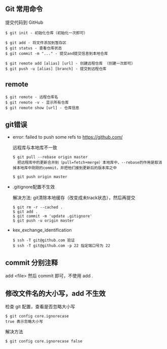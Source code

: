 ## Git 常用命令

提交代码到 GitHub

```
$ git init - 初始化仓库（初始化一次即可）

$ git add - 将文件添加到暂存区
$ git status - 查看仓库状态
$ git commit -m "..." - 提交and提交信息到本地仓库

$ git remote add [alias] [url] - 创建远程仓库 （创建一次即可）
$ git push -u [alias] [branch] - 提交到远程仓库
```



## remote

```
$ git remote - 远程仓库名
$ git remote -v - 显示所有仓库
$ git remote show [url] - 仓库信息
```



## git错误

- error: failed to push some refs to https://github.com/

  远程库与本地库不一致

  ```
  $ git pull --rebase origin master
    把远程库中的更新合并到（pull=fetch+merge）本地库中，--rebase的作用是取消掉本地库中刚刚的commit，并把他们接到更新后的版本库之中
  
  $ git push origin master
  ```

- .gitignore配置不生效

  解决方法: git清除本地缓存（改变成未track状态），然后再提交

  ```
  $ git rm -r --cached .
  $ git add .
  $ git commit -m 'update .gitignore'
  $ git push -u origin master
  ```

- kex_exchange_identification

  ```
  $ ssh -T git@github.com 验证
  $ ssh -T git@github.com -p 22 指定端口号为 22
  ```

  

## commit 分别注释

add \<file> 然后 commit 即可，不使用 add .



## 修改文件名的大小写，add 不生效

检查 git 配置，查看是否忽略大小写

```
$ git config core.ignorecase
true 表示忽略大小写
```

解决方法

```
$ git config core.ignorecase false
```

